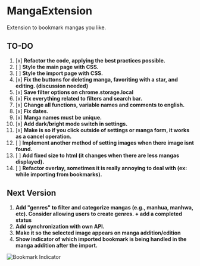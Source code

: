 # MangaExtension
Extension to bookmark mangas you like.


## TO-DO

1. [x] **Refactor the code, applying the best practices possible.**
2. [ ] **Style the main page with CSS.**
3. [ ] **Style the import page with CSS.**
4. [x] **Fix the buttons for deleting manga, favoriting with a star, and editing. (discussion needed)**
5. [x] **Save filter options on chrome.storage.local**
6. [x] **Fix everything related to filters and search bar.**
7. [x] **Change all functions, variable names and comments to english.**
8. [x] **Fix dates.**
9. [x] **Manga names must be unique.**
10. [x] **Add dark/bright mode switch in settings.**
11. [x] **Make is so if you click outside of settings or manga form, it works as a cancel operation.**
12. [ ] **Implement another method of setting images when there image isnt found.**
13. [ ] **Add fixed size to html (it changes when there are less mangas displayed).**
14. [ ] **Refactor overlay, sometimes it is really annoying to deal with (ex: while importing from bookmarks).**


## Next Version

1. **Add "genres" to filter and categorize mangas (e.g., manhua, manhwa, etc). Consider allowing users to create genres. + add a completed status**
2. **Add synchronization with own API.**
3. **Make it so the selected image appears on manga addition/edition**
4. **Show indicator of which imported bookmark is being handled in the manga addition after the import.**

![Bookmark Indicator](https://imgur.com/a/B1xJW0m)